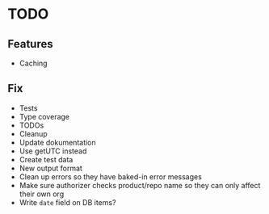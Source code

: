 # TODO

## Features

- Caching

## Fix

- Tests
- Type coverage
- TODOs
- Cleanup
- Update dokumentation
- Use getUTC instead
- Create test data
- New output format
- Clean up errors so they have baked-in error messages
- Make sure authorizer checks product/repo name so they can only affect their own org
- Write `date` field on DB items?
